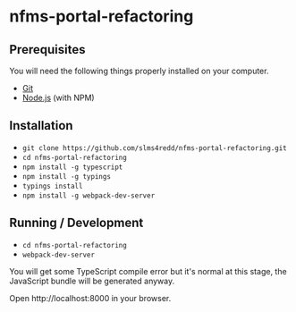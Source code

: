 # nfms-portal-refactoring

## Prerequisites

You will need the following things properly installed on your computer.

* [Git](http://git-scm.com/)
* [Node.js](http://nodejs.org/) (with NPM)

## Installation

* `git clone https://github.com/slms4redd/nfms-portal-refactoring.git`
* `cd nfms-portal-refactoring`
* `npm install -g typescript`
* `npm install -g typings`
* `typings install`
* `npm install -g webpack-dev-server`

## Running / Development

* `cd nfms-portal-refactoring`
* `webpack-dev-server`

You will get some TypeScript compile error but it's normal at this stage, the JavaScript bundle will be generated anyway.

Open http://localhost:8000 in your browser.
